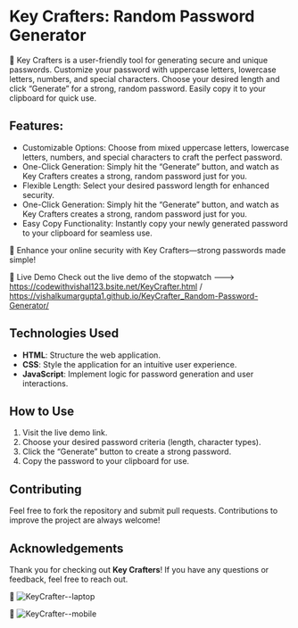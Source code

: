# Key Crafters: Random Password Generator
💢 Key Crafters is a user-friendly tool for generating secure and unique passwords. Customize your password with uppercase letters, lowercase letters, numbers, and special characters. Choose your desired length and click “Generate” for a strong, random password. Easily copy it to your clipboard for quick use.

## Features:

 - Customizable Options: Choose from mixed uppercase letters, lowercase letters, numbers, and special characters to craft the perfect password.
 - One-Click Generation: Simply hit the “Generate” button, and watch as Key Crafters creates a strong, random password just for you.
 - Flexible Length: Select your desired password length for enhanced security.
 - One-Click Generation: Simply hit the “Generate” button, and watch as Key Crafters creates a strong, random password just for you.
 - Easy Copy Functionality: Instantly copy your newly generated password to your clipboard for seamless use.


💢 Enhance your online security with Key Crafters—strong passwords made simple!

💢 Live Demo Check out the live demo of the stopwatch --->  https://codewithvishal123.bsite.net/KeyCrafter.html        /           https://vishalkumargupta1.github.io/KeyCrafter_Random-Password-Generator/


## Technologies Used

- **HTML**: Structure the web application.
- **CSS**: Style the application for an intuitive user experience.
- **JavaScript**: Implement logic for password generation and user interactions.

## How to Use

1. Visit the live demo link.
2. Choose your desired password criteria (length, character types).
3. Click the “Generate” button to create a strong password.
4. Copy the password to your clipboard for use.

## Contributing

Feel free to fork the repository and submit pull requests. Contributions to improve the project are always welcome!

## Acknowledgements

Thank you for checking out **Key Crafters**! If you have any questions or feedback, feel free to reach out.

 💢 ![KeyCrafter--laptop](https://github.com/user-attachments/assets/51141718-ec56-4e5b-8d61-c30e62bdac21)



💢 ![KeyCrafter--mobile](https://github.com/user-attachments/assets/a2aa53ce-67e7-4b22-a6ce-fe6efdf124e9)


